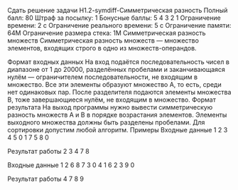 Сдать решение задачи H1.2-symdiff-Симметрическая разность
Полный балл:	80
Штраф за посылку:	1
Бонусные баллы:	5 4 3 2 1
Ограничение времени:	2 с
Ограничение реального времени:	5 с
Ограничение памяти:	64M
Ограничение размера стека:	1M
Симметрическая разность множеств
Симметрическая разность множеств — множество элементов, входящих строго в одно из множеств-операндов.

Формат входных данных
На вход подаётся последовательность чисел в диапазоне от 1 до 20000, разделённых пробелами и заканчивающаяся нулём — ограничителем последовательности, не входящим в множество. Все эти элементы образуют множество A, то есть, среди нет одинаковых пар. После разделителя подаются элементы множества B, тоже завершающиеся нулём, не входящим в множество.
Формат результата
На выход программы нужно вывести симметрическую разность множеств A и B в порядке возрастания элементов. Элементы выходного множества должны быть разделены пробелами. Для сортировки допустим любой алгоритм.
Примеры
Входные данные
1 2 3 4 5 0 1 7 5 8 0
    
Результат работы
2 3 4 7 8
    
Входные данные
1 2 6 8 7 3 0 4 1 6 2 3 9 0
     
Результат работы
4 7 8 9